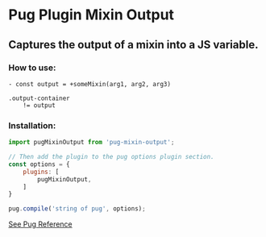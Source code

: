 # Pug Plugin Mixin Output

## Captures the output of a mixin into a JS variable.

### How to use:

```pug
- const output = +someMixin(arg1, arg2, arg3)

.output-container
    != output
```


### Installation:
```js
import pugMixinOutput from 'pug-mixin-output';

// Then add the plugin to the pug options plugin section.
const options = {
    plugins: [
        pugMixinOutput,
    ]
}

pug.compile('string of pug', options);
```

[See Pug Reference](https://pugjs.org/api/reference.html)